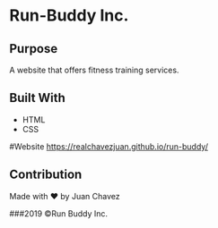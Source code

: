 # Run-Buddy Inc.

## Purpose
A website that offers fitness training services.

## Built With
* HTML
* CSS

#Website
https://realchavezjuan.github.io/run-buddy/

## Contribution
Made with ❤️ by Juan Chavez

###2019 ©Run Buddy Inc.
